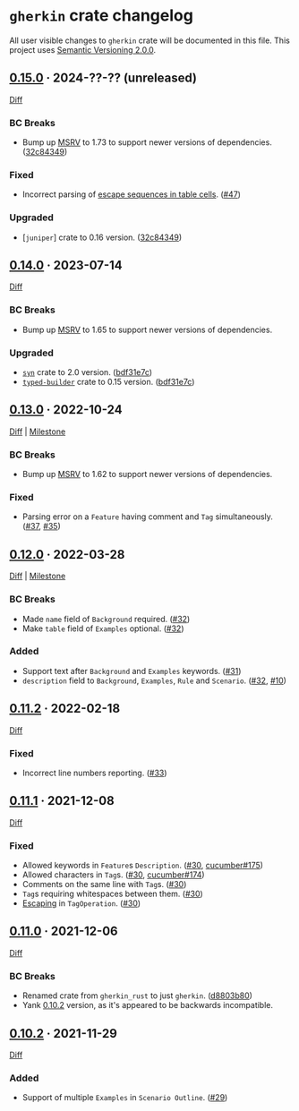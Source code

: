 `gherkin` crate changelog
=========================

All user visible changes to `gherkin` crate will be documented in this file. This project uses [Semantic Versioning 2.0.0].




## [0.15.0] · 2024-??-?? (unreleased)
[0.15.0]: /../../tree/v0.15.0

[Diff](/../../compare/v0.14.0...v0.15.0)

### BC Breaks

- Bump up [MSRV] to 1.73 to support newer versions of dependencies. ([32c84349])

### Fixed

- Incorrect parsing of [escape sequences in table cells](https://cucumber.io/docs/gherkin/reference#table-cell-escaping). ([#47])

### Upgraded

- [`juniper`] crate to 0.16 version. ([32c84349])

[#47]: /../../pull/47
[32c84349]: /../../commit/32c843493ee2b7655ccabefb32dc92bccf231adb




## [0.14.0] · 2023-07-14
[0.14.0]: /../../tree/v0.14.0

[Diff](/../../compare/v0.13.0...v0.14.0)

### BC Breaks

- Bump up [MSRV] to 1.65 to support newer versions of dependencies.

### Upgraded

- [`syn`] crate to 2.0 version. ([bdf31e7c])
- [`typed-builder`] crate to 0.15 version. ([bdf31e7c])

[bdf31e7c]: /../../commit/bdf31e7c093b6a3c74155d140125978cb3f6a4dc




## [0.13.0] · 2022-10-24
[0.13.0]: /../../tree/v0.13.0

[Diff](/../../compare/v0.12.0...v0.13.0) | [Milestone](/../../milestone/4)

### BC Breaks

- Bump up [MSRV] to 1.62 to support newer versions of dependencies.

### Fixed

- Parsing error on a `Feature` having comment and `Tag` simultaneously. ([#37], [#35])

[#35]: /../../issues/35
[#37]: /../../pull/37




## [0.12.0] · 2022-03-28
[0.12.0]: /../../tree/v0.12.0

[Diff](/../../compare/v0.11.2...v0.12.0) | [Milestone](/../../milestone/2)

### BC Breaks

- Made `name` field of `Background` required. ([#32])
- Make `table` field of `Examples` optional. ([#32])

### Added

- Support text after `Background` and `Examples` keywords. ([#31])
- `description` field to `Background`, `Examples`, `Rule` and `Scenario`. ([#32], [#10])

[#10]: /../../issues/10
[#31]: /../../pull/31
[#32]: /../../pull/32




## [0.11.2] · 2022-02-18
[0.11.2]: /../../tree/v0.11.2

[Diff](/../../compare/v0.11.1...v0.11.2)

### Fixed

- Incorrect line numbers reporting. ([#33])

[#33]: /../../pull/33




## [0.11.1] · 2021-12-08
[0.11.1]: /../../tree/v0.11.1

[Diff](/../../compare/v0.11.0...v0.11.1)

### Fixed

- Allowed keywords in `Feature`s `Description`. ([#30], [cucumber#175])
- Allowed characters in `Tag`s. ([#30], [cucumber#174])
- Comments on the same line with `Tag`s. ([#30])
- `Tag`s requiring whitespaces between them. ([#30])
- [Escaping][0111-1] in `TagOperation`. ([#30])

[#30]: /../../pull/30
[cucumber#174]: https://github.com/cucumber-rs/cucumber/issues/174
[cucumber#175]: https://github.com/cucumber-rs/cucumber/issues/175
[0111-1]: https://github.com/cucumber/tag-expressions/tree/6f444830b23bd8e0c5a2617cd51b91bc2e05adde#escaping




## [0.11.0] · 2021-12-06
[0.11.0]: /../../tree/v0.11.0

[Diff](/../../compare/v0.10.2...v0.11.0)

### BC Breaks

- Renamed crate from `gherkin_rust` to just `gherkin`. ([d8803b80])
- Yank [0.10.2] version, as it's appeared to be backwards incompatible.

[d8803b80]: /../../commit/d8803b808eb5bd2684b9dc7c868a9637a0398100




## [0.10.2] · 2021-11-29
[0.10.2]: /../../tree/v0.10.2

[Diff](/../../compare/v0.10.1...v0.10.2)

### Added

- Support of multiple `Examples` in `Scenario Outline`. ([#29])

[#29]: /../../pull/29




[`syn`]: https://docs.rs/syn
[`typed-builder`]: https://docs.rs/typed-builder
[MSRV]: https://doc.rust-lang.org/cargo/reference/manifest.html#the-rust-version-field
[Semantic Versioning 2.0.0]: https://semver.org
